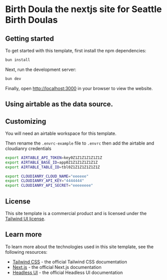 # Birth Doula the nextjs site for Seattle Birth Doulas

## Getting started

To get started with this template, first install the npm dependencies:

```bash
bun install
```

Next, run the development server:

```bash
bun dev
```

Finally, open [http://localhost:3000](http://localhost:3000) in your browser to view the website.

## Using airtable as the data source.

## Customizing

You will need an airtable workspace for this template.

Then rename the `.envrc-example` file to `.envrc` then add the airtable and cloudianry credentials

```bash
export AIRTABLE_API_TOKEN=key0Z1Z1Z1Z1Z1Z1Z
export AIRTABLE_BASE_ID=app0Z1Z1Z1Z1Z1Z1Z
export AIRTABLE_TABLE_ID=tbl0Z1Z1Z1Z1Z1Z1Z

export CLOUDIANRY_CLOUD_NAME="eeeeee"
export CLOUDIANRY_API_KEY="4444444"
export CLOUDIANRY_API_SECRET="eeeeeeee"
```

## License

This site template is a commercial product and is licensed under the [Tailwind UI license](https://tailwindui.com/license).

## Learn more

To learn more about the technologies used in this site template, see the following resources:

- [Tailwind CSS](https://tailwindcss.com/docs) - the official Tailwind CSS documentation
- [Next.js](https://nextjs.org/docs) - the official Next.js documentation
- [Headless UI](https://headlessui.dev) - the official Headless UI documentation
